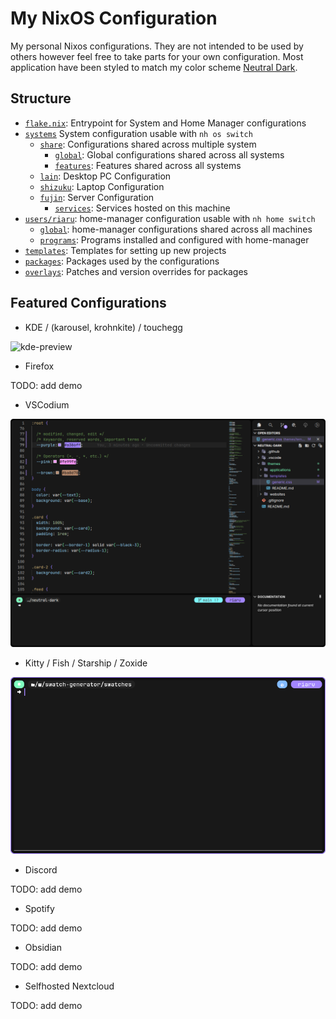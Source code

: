 # My NixOS Configuration

My personal Nixos configurations. They are not intended to be used by others however feel free to take parts for your own configuration. Most application have been styled to match my color scheme [Neutral Dark](https://github.com/Ori-Riaru/neutral-dark).

## Structure

- [`flake.nix`](./flake.nix): Entrypoint for System and Home Manager configurations
- [`systems`](./systems/) System configuration usable with `nh os switch`
  - [`share`](./systems/share/): Configurations shared across multiple system
    - [`global`](./systems/share/global/): Global configurations shared across all systems
    - [`features`](./systems/share/features/): Features shared across all systems
  - [`lain`](./systems/lain/): Desktop PC Configuration
  - [`shizuku`](./systems/shizuku/): Laptop Configuration
  - [`fujin`](./systems/fujin/): Server Configuration
    - [`services`](./systems/fujin/services/): Services hosted on this machine
- [`users/riaru`](./users/riaru/): home-manager configuration usable with `nh home switch`
  - [`global`](./users/riaru/global/): home-manager configurations shared across all machines
  - [`programs`](./users/riaru/programs/): Programs installed and configured with home-manager
- [`templates`](./templates/): Templates for setting up new projects
- [`packages`](./packages/): Packages used by the configurations
- [`overlays`](./overlays/): Patches and version overrides for packages

## Featured Configurations

- KDE / (karousel, krohnkite) / touchegg

![kde-preview](./.github/kde_preview.gif)

- Firefox

TODO: add demo

- VSCodium

![vscodium-preview](./.github/vscodium-preview.png)

- Kitty / Fish / Starship / Zoxide

![kitty-preview](./.github/kitty-preview.png)


- Discord

TODO: add demo

- Spotify

TODO: add demo

- Obsidian

TODO: add demo

- Selfhosted Nextcloud

TODO: add demo
